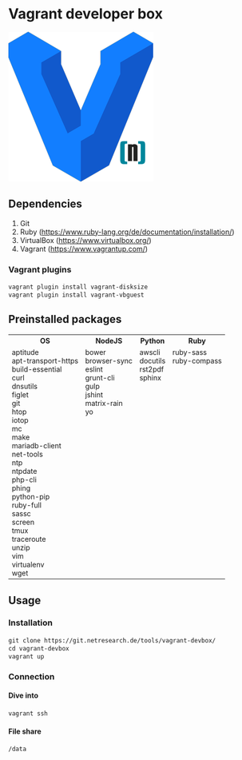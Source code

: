 # Vagrant developer box

![NR Vagrant Developer Box](docs/vagrant-nr.png "NR Vagrant Developer Box")

## Dependencies

1. Git
2. Ruby (https://www.ruby-lang.org/de/documentation/installation/)
3. VirtualBox (https://www.virtualbox.org/)
4. Vagrant (https://www.vagrantup.com/)

### Vagrant plugins

```
vagrant plugin install vagrant-disksize
vagrant plugin install vagrant-vbguest
```

## Preinstalled packages
<table>
    <tr>
        <th>OS</th>
        <th>NodeJS</th>
        <th>Python</th>
        <th>Ruby</th>
    </tr>
    <tr valign="top">
        <td>aptitude
            <br>apt-transport-https
            <br>build-essential
            <br>curl
            <br>dnsutils
            <br>figlet
            <br>git
            <br>htop
            <br>iotop
            <br>mc
            <br>make
            <br>mariadb-client
            <br>net-tools
            <br>ntp
            <br>ntpdate
            <br>php-cli
            <br>phing
            <br>python-pip
            <br>ruby-full
            <br>sassc
            <br>screen
            <br>tmux
            <br>traceroute
            <br>unzip
            <br>vim
            <br>virtualenv
            <br>wget</td>
        <td>bower
            <br>browser-sync
            <br>eslint
            <br>grunt-cli
            <br>gulp
            <br>jshint
            <br>matrix-rain
            <br>yo</td>
        <td>awscli
            <br>docutils
            <br>rst2pdf
            <br>sphinx</td>
        <td>ruby-sass
            <br>ruby-compass</td>
    </tr>
</table>

## Usage

### Installation

```
git clone https://git.netresearch.de/tools/vagrant-devbox/
cd vagrant-devbox
vagrant up

```

### Connection

#### Dive into

```
vagrant ssh
```

#### File share

```
/data
```
